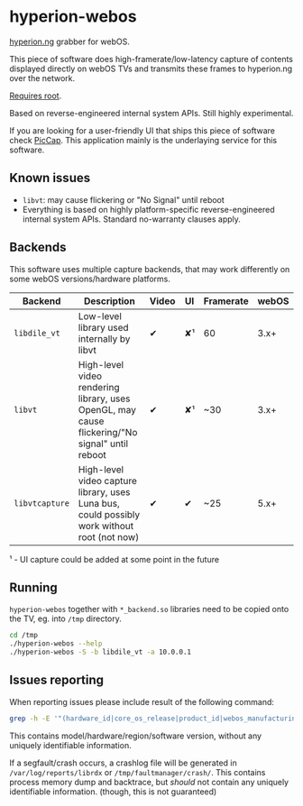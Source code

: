 # hyperion-webos

[hyperion.ng](https://github.com/hyperion-project/hyperion.ng) grabber for
webOS.

This piece of software does high-framerate/low-latency capture of contents
displayed directly on webOS TVs and transmits these frames to hyperion.ng over
the network.

[Requires root](https://rootmy.tv/).

Based on reverse-engineered internal system APIs. Still highly experimental.

If you are looking for a user-friendly UI that ships this piece of software check [PicCap](https://github.com/TBSniller/piccap). This application mainly is the underlaying service for this software.

## Known issues
* `libvt`: may cause flickering or "No Signal" until reboot
* Everything is based on highly platform-specific reverse-engineered internal
  system APIs. Standard no-warranty clauses apply.

## Backends
This software uses multiple capture backends, that may work differently on some
webOS versions/hardware platforms.

| Backend        | Description                                                                                    | Video | UI | Framerate | webOS |
|----------------|------------------------------------------------------------------------------------------------|-------|----|-----------|-------|
| `libdile_vt`   | Low-level library used internally by libvt                                                     |   ✔   | ✘¹ | 60        | 3.x+ |
| `libvt`        | High-level video rendering library, uses OpenGL, may cause flickering/"No signal" until reboot |   ✔   | ✘¹ | ~30       | 3.x+ |
| `libvtcapture` | High-level video capture library, uses Luna bus, could possibly work without root (not now)    |   ✔   | ✔  | ~25       | 5.x+ |

¹ - UI capture could be added at some point in the future

## Running

`hyperion-webos` together with `*_backend.so` libraries need to be copied onto
the TV, eg. into `/tmp` directory.

```sh
cd /tmp
./hyperion-webos --help
./hyperion-webos -S -b libdile_vt -a 10.0.0.1
```

## Issues reporting

When reporting issues please include result of the following command:
```sh
grep -h -E '"(hardware_id|core_os_release|product_id|webos_manufacturing_version|board_type)"' /var/run/nyx/*
```

This contains model/hardware/region/software version, without any uniquely
identifiable information.

If a segfault/crash occurs, a crashlog file will be generated in `/var/log/reports/librdx`
or `/tmp/faultmanager/crash/`. This contains process memory dump and backtrace,
but *should* not contain any uniquely identifiable information. (though, this is not guaranteed)
